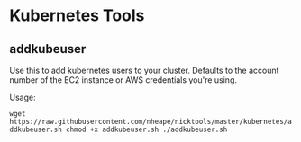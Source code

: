 Kubernetes Tools
=====

## addkubeuser

Use this to add kubernetes users to your cluster. Defaults to the account number of the EC2 instance or AWS credentials you're using.

Usage:

`wget https://raw.githubusercontent.com/nheape/nicktools/master/kubernetes/addkubeuser.sh
chmod +x addkubeuser.sh
./addkubeuser.sh`
